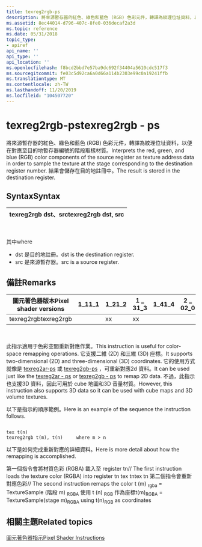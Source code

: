 ```yaml
---
title: texreg2rgb-ps
description: 將來源暫存器的紅色、綠色和藍色 (RGB) 色彩元件，轉譯為紋理位址資料，以便在對應至目的地暫存器編號的階段取樣材質。 結果會儲存在目的地註冊中。
ms.assetid: 8ec44014-d796-407c-8fe0-036decaf2a3d
ms.topic: reference
ms.date: 05/31/2018
topic_type:
- apiref
api_name: ''
api_type: ''
api_location: ''
ms.openlocfilehash: f8bcd2bbd7e57ba9dc692f34404a5610cdc517f3
ms.sourcegitcommit: fe03c5d92ca6a0d66a114b2303e99c0a19241ffb
ms.translationtype: MT
ms.contentlocale: zh-TW
ms.lasthandoff: 11/20/2019
ms.locfileid: "104507720"
---
```

# <a name="texreg2rgb---ps"></a><span data-ttu-id="cc354-104">texreg2rgb-ps</span><span class="sxs-lookup"><span data-stu-id="cc354-104">texreg2rgb - ps</span></span>

<span data-ttu-id="cc354-105">將來源暫存器的紅色、綠色和藍色 (RGB) 色彩元件，轉譯為紋理位址資料，以便在對應至目的地暫存器編號的階段取樣材質。</span><span class="sxs-lookup"><span data-stu-id="cc354-105">Interprets the red, green, and blue (RGB) color components of the source register as texture address data in order to sample the texture at the stage corresponding to the destination register number.</span></span> <span data-ttu-id="cc354-106">結果會儲存在目的地註冊中。</span><span class="sxs-lookup"><span data-stu-id="cc354-106">The result is stored in the destination register.</span></span>

## <a name="syntax"></a><span data-ttu-id="cc354-107">Syntax</span><span class="sxs-lookup"><span data-stu-id="cc354-107">Syntax</span></span>



| <span data-ttu-id="cc354-108">texreg2rgb dst、src</span><span class="sxs-lookup"><span data-stu-id="cc354-108">texreg2rgb dst, src</span></span> |
|---------------------|



 

<span data-ttu-id="cc354-109">其中</span><span class="sxs-lookup"><span data-stu-id="cc354-109">where</span></span>

-   <span data-ttu-id="cc354-110">dst 是目的地註冊。</span><span class="sxs-lookup"><span data-stu-id="cc354-110">dst is the destination register.</span></span>
-   <span data-ttu-id="cc354-111">src 是來源暫存器。</span><span class="sxs-lookup"><span data-stu-id="cc354-111">src is a source register.</span></span>

## <a name="remarks"></a><span data-ttu-id="cc354-112">備註</span><span class="sxs-lookup"><span data-stu-id="cc354-112">Remarks</span></span>



| <span data-ttu-id="cc354-113">圖元著色器版本</span><span class="sxs-lookup"><span data-stu-id="cc354-113">Pixel shader versions</span></span> | <span data-ttu-id="cc354-114">1\_1</span><span class="sxs-lookup"><span data-stu-id="cc354-114">1\_1</span></span> | <span data-ttu-id="cc354-115">1\_2</span><span class="sxs-lookup"><span data-stu-id="cc354-115">1\_2</span></span> | <span data-ttu-id="cc354-116">1 \_ 3</span><span class="sxs-lookup"><span data-stu-id="cc354-116">1\_3</span></span> | <span data-ttu-id="cc354-117">1\_4</span><span class="sxs-lookup"><span data-stu-id="cc354-117">1\_4</span></span> | <span data-ttu-id="cc354-118">2 \_ 0</span><span class="sxs-lookup"><span data-stu-id="cc354-118">2\_0</span></span> | <span data-ttu-id="cc354-119">2 \_ x</span><span class="sxs-lookup"><span data-stu-id="cc354-119">2\_x</span></span> | <span data-ttu-id="cc354-120">2個 \_ sw</span><span class="sxs-lookup"><span data-stu-id="cc354-120">2\_sw</span></span> | <span data-ttu-id="cc354-121">3 \_ 0</span><span class="sxs-lookup"><span data-stu-id="cc354-121">3\_0</span></span> | <span data-ttu-id="cc354-122">3個 \_ sw</span><span class="sxs-lookup"><span data-stu-id="cc354-122">3\_sw</span></span> |
|-----------------------|------|------|------|------|------|------|-------|------|-------|
| <span data-ttu-id="cc354-123">texreg2rgb</span><span class="sxs-lookup"><span data-stu-id="cc354-123">texreg2rgb</span></span>            |      | <span data-ttu-id="cc354-124">x</span><span class="sxs-lookup"><span data-stu-id="cc354-124">x</span></span>    | <span data-ttu-id="cc354-125">x</span><span class="sxs-lookup"><span data-stu-id="cc354-125">x</span></span>    |      |      |      |       |      |       |



 

<span data-ttu-id="cc354-126">此指示適用于色彩空間重新對應作業。</span><span class="sxs-lookup"><span data-stu-id="cc354-126">This instruction is useful for color-space remapping operations.</span></span> <span data-ttu-id="cc354-127">它支援二維 (2D) 和三維 (3D) 座標。</span><span class="sxs-lookup"><span data-stu-id="cc354-127">It supports two-dimensional (2D) and three-dimensional (3D) coordinates.</span></span> <span data-ttu-id="cc354-128">它的使用方式就像是 [texreg2ar-ps](texreg2ar---ps.md) 或 [texreg2gb-ps](texreg2gb---ps.md) ，可重新對應2d 資料。</span><span class="sxs-lookup"><span data-stu-id="cc354-128">It can be used just like the [texreg2ar - ps](texreg2ar---ps.md) or [texreg2gb - ps](texreg2gb---ps.md) to remap 2D data.</span></span> <span data-ttu-id="cc354-129">不過，此指示也支援3D 資料，因此可用於 cube 地圖和3D 音量材質。</span><span class="sxs-lookup"><span data-stu-id="cc354-129">However, this instruction also supports 3D data so it can be used with cube maps and 3D volume textures.</span></span>

<span data-ttu-id="cc354-130">以下是指示的順序範例。</span><span class="sxs-lookup"><span data-stu-id="cc354-130">Here is an example of the sequence the instruction follows.</span></span>


```
 
tex t(n)
texreg2rgb t(m), t(n)     where m > n
```



<span data-ttu-id="cc354-131">以下是如何完成重新對應的詳細資料。</span><span class="sxs-lookup"><span data-stu-id="cc354-131">Here is more detail about how the remapping is accomplished.</span></span>

<dl> <span data-ttu-id="cc354-132">第一個指令會將材質色彩 (RGBA) 載入至 register tn</span><span class="sxs-lookup"><span data-stu-id="cc354-132">// The first instruction loads the texture color (RGBA) into register tn</span></span>  
<span data-ttu-id="cc354-133">tex tn</span><span class="sxs-lookup"><span data-stu-id="cc354-133">tex tn</span></span>  
<span data-ttu-id="cc354-134">第二個指令會重新對應色彩</span><span class="sxs-lookup"><span data-stu-id="cc354-134">// The second instruction remaps the color</span></span>  
<span data-ttu-id="cc354-135">t (m) <sub>rgba</sub> = TextureSample (階段 m) <sub>RGBA</sub> 使用 t (n) <sub>RGB</sub> 作為座標</span><span class="sxs-lookup"><span data-stu-id="cc354-135">t(m)<sub>RGBA</sub> = TextureSample(stage m)<sub>RGBA</sub> using t(n)<sub>RGB</sub> as coordinates</span></span>
</dl>

## <a name="related-topics"></a><span data-ttu-id="cc354-136">相關主題</span><span class="sxs-lookup"><span data-stu-id="cc354-136">Related topics</span></span>

<dl> <dt>

[<span data-ttu-id="cc354-137">圖元著色器指示</span><span class="sxs-lookup"><span data-stu-id="cc354-137">Pixel Shader Instructions</span></span>](dx9-graphics-reference-asm-ps-instructions.md)
</dt> </dl>

 

 




